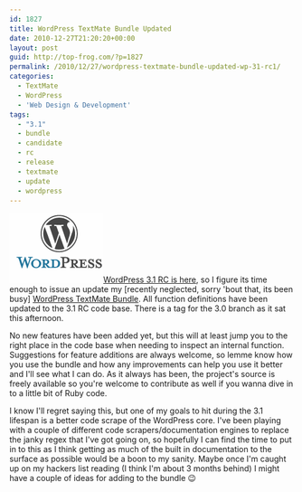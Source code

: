 ```yaml
---
id: 1827
title: WordPress TextMate Bundle Updated
date: 2010-12-27T21:20:20+00:00
layout: post
guid: http://top-frog.com/?p=1827
permalink: /2010/12/27/wordpress-textmate-bundle-updated-wp-31-rc1/
categories:
  - TextMate
  - WordPress
  - 'Web Design & Development'
tags:
  - "3.1"
  - bundle
  - candidate
  - rc
  - release
  - textmate
  - update
  - wordpress
---
```

<img class="alignright" src="/assets/articles/wp-logo-cropped.png" alt="WordPress logo" aria-hidden="true" />[WordPress 3.1 RC is here](http://wordpress.org/news/2010/12/wordpress-3-1-release-candidate/), so I figure its time enough to issue an update my [recently neglected, sorry 'bout that, its been busy] [WordPress TextMate Bundle](http://top-frog.com/projects/wordpress-textmate-bundle/). All function definitions have been updated to the 3.1 RC code base. There is a tag for the 3.0 branch as it sat this afternoon. 

No new features have been added yet, but this will at least jump you to the right place in the code base when needing to inspect an internal function. Suggestions for feature additions are always welcome, so lemme know how you use the bundle and how any improvements can help you use it better and I'll see what I can do. As it always has been, the project's source is freely available so you're welcome to contribute as well if you wanna dive in to a little bit of Ruby code.

I know I'll regret saying this, but one of my goals to hit during the 3.1 lifespan is a better code scrape of the WordPress core. I've been playing with a couple of different code scrapers/documentation engines to replace the janky regex that I've got going on, so hopefully I can find the time to put in to this as I think getting as much of the built in documentation to the surface as possible would be a boon to my sanity. Maybe once I'm caught up on my hackers list reading (I think I'm about 3 months behind) I might have a couple of ideas for adding to the bundle 😉